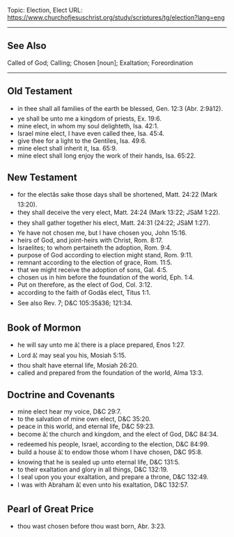 Topic: Election, Elect
URL: https://www.churchofjesuschrist.org/study/scriptures/tg/election?lang=eng

---

## See Also

Called of God; Calling; Chosen [noun]; Exaltation; Foreordination

---

## Old Testament

- in thee shall all families of the earth be blessed, Gen. 12:3 (Abr. 2:9â12).
- ye shall be unto me a kingdom of priests, Ex. 19:6.
- mine elect, in whom my soul delighteth, Isa. 42:1.
- Israel mine elect, I have even called thee, Isa. 45:4.
- give thee for a light to the Gentiles, Isa. 49:6.
- mine elect shall inherit it, Isa. 65:9.
- mine elect shall long enjoy the work of their hands, Isa. 65:22.

## New Testament

- for the electâs sake those days shall be shortened, Matt. 24:22 (Mark 13:20).
- they shall deceive the very elect, Matt. 24:24 (Mark 13:22; JSâM 1:22).
- they shall gather together his elect, Matt. 24:31 (24:22; JSâM 1:27).
- Ye have not chosen me, but I have chosen you, John 15:16.
- heirs of God, and joint-heirs with Christ, Rom. 8:17.
- Israelites; to whom pertaineth the adoption, Rom. 9:4.
- purpose of God according to election might stand, Rom. 9:11.
- remnant according to the election of grace, Rom. 11:5.
- that we might receive the adoption of sons, Gal. 4:5.
- chosen us in him before the foundation of the world, Eph. 1:4.
- Put on therefore, as the elect of God, Col. 3:12.
- according to the faith of Godâs elect, Titus 1:1.
- See also Rev. 7; D&C 105:35â36; 121:34.

## Book of Mormon

- he will say unto me â¦ there is a place prepared, Enos 1:27.
- Lord â¦ may seal you his, Mosiah 5:15.
- thou shalt have eternal life, Mosiah 26:20.
- called and prepared from the foundation of the world, Alma 13:3.

## Doctrine and Covenants

- mine elect hear my voice, D&C 29:7.
- to the salvation of mine own elect, D&C 35:20.
- peace in this world, and eternal life, D&C 59:23.
- become â¦ the church and kingdom, and the elect of God, D&C 84:34.
- redeemed his people, Israel, according to the election, D&C 84:99.
- build a house â¦ to endow those whom I have chosen, D&C 95:8.
- knowing that he is sealed up unto eternal life, D&C 131:5.
- to their exaltation and glory in all things, D&C 132:19.
- I seal upon you your exaltation, and prepare a throne, D&C 132:49.
- I was with Abraham â¦ even unto his exaltation, D&C 132:57.

## Pearl of Great Price

- thou wast chosen before thou wast born, Abr. 3:23.


